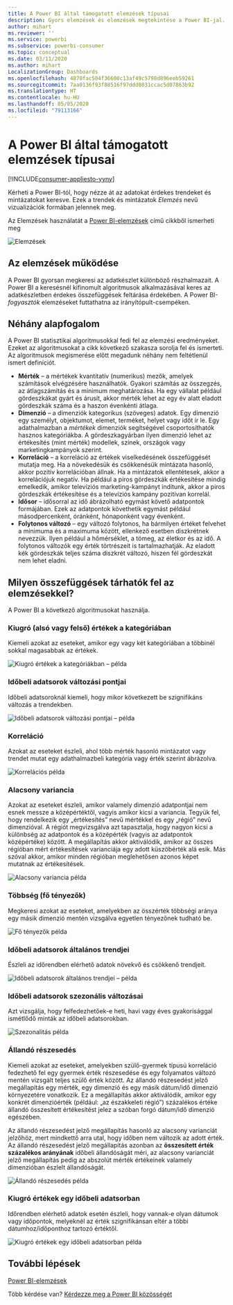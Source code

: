 ```yaml
---
title: A Power BI által támogatott elemzések típusai
description: Gyors elemzések és elemzések megtekintése a Power BI-jal.
author: mihart
ms.reviewer: ''
ms.service: powerbi
ms.subservice: powerbi-consumer
ms.topic: conceptual
ms.date: 03/11/2020
ms.author: mihart
LocalizationGroup: Dashboards
ms.openlocfilehash: 4870fac504f36600c13af49c5798d896eeb59261
ms.sourcegitcommit: 7aa0136f93f88516f97ddd8031ccac5d07863b92
ms.translationtype: HT
ms.contentlocale: hu-HU
ms.lasthandoff: 05/05/2020
ms.locfileid: "79113166"
---
```

# <a name="types-of-insights-supported-by-power-bi"></a>A Power BI által támogatott elemzések típusai

[!INCLUDE[consumer-appliesto-yyny](../includes/consumer-appliesto-yyny.md)]

Kérheti a Power BI-tól, hogy nézze át az adatokat érdekes trendeket és mintázatokat keresve. Ezek a trendek és mintázatok *Elemzés* nevű vizualizációk formában jelennek meg. 

Az Elemzések használatát a [Power BI-elemzések](end-user-insights.md) című cikkből ismerheti meg

![Elemzések](media/end-user-insight-types/power-bi-insight.png)

## <a name="how-does-insights-work"></a>Az elemzések működése
A Power BI gyorsan megkeresi az adatkészlet különböző részhalmazait. A Power BI a keresésnél kifinomult algoritmusok alkalmazásával keres az adatkészletben érdekes összefüggések feltárása érdekében. A Power BI-*fogyasztók* elemzéseket futtathatna az irányítópult-csempéken.

## <a name="some-terminology"></a>Néhány alapfogalom
A Power BI statisztikai algoritmusokkal fedi fel az elemzési eredményeket. Ezeket az algoritmusokat a cikk következő szakasza sorolja fel és ismerteti. Az algoritmusok megismerése előtt megadunk néhány nem feltétlenül ismert definíciót. 

* **Mérték** – a mértékek kvantitatív (numerikus) mezők, amelyek számítások elvégzésére használhatók. Gyakori számítás az összegzés, az átlagszámítás és a minimum meghatározása. Ha egy vállalat például gördeszkákat gyárt és árusít, akkor mérték lehet az egy év alatt eladott gördeszkák száma és a haszon évenkénti átlaga.  
* **Dimenzió** – a dimenziók kategorikus (szöveges) adatok. Egy dimenzió egy személyt, objektumot, elemet, terméket, helyet vagy időt ír le. Egy adathalmazban a *mértékek* dimenziók segítségével csoportosíthatók hasznos kategóriákba. A gördeszkagyárban ilyen dimenzió lehet az értékesítés (mint mérték) modellek, színek, országok vagy marketingkampányok szerint.   
* **Korreláció** – a korreláció az értékek viselkedésének összefüggését mutatja meg.  Ha a növekedésük és csökkenésük mintázata hasonló, akkor pozitív korrelációban állnak. Ha a mintázatok ellentétesek, akkor a korrelációjuk negatív. Ha például a piros gördeszkák értékesítése mindig emelkedik, amikor televíziós marketing-kampányt indítunk, akkor a piros gördeszkák értékesítése és a televíziós kampány pozitívan korrelál.
* **Idősor** – idősorral az idő ábrázolható egymást követő adatpontok formájában. Ezek az adatpontok követhetik egymást például másodpercenként, óránként, hónaponként vagy évenként.  
* **Folytonos változó** – egy változó folytonos, ha bármilyen értéket felvehet a minimuma és a maximuma között, ellenkező esetben diszkrétnek nevezzük. Ilyen például a hőmérséklet, a tömeg, az életkor és az idő. A folytonos változók egy érték törtrészeit is tartalmazhatják. Az eladott kék gördeszkák teljes száma diszkrét változó, hiszen fél gördeszkát nem lehet eladni.  

## <a name="what-types-of-insights-can-you-find"></a>Milyen összefüggések tárhatók fel az elemzésekkel?
A Power BI a következő algoritmusokat használja. 

### <a name="category-outliers-topbottom"></a>Kiugró (alsó vagy felső) értékek a kategóriában
Kiemeli azokat az eseteket, amikor egy vagy két kategóriában a többinél sokkal magasabbak az értékek.  

![Kiugró értékek a kategóriákban – példa](./media/end-user-insight-types/pbi-auto-insight-types-category-outliers.png)

### <a name="change-points-in-a-time-series"></a>Időbeli adatsorok változási pontjai
Időbeli adatsoroknál kiemeli, hogy mikor következett be szignifikáns változás a trendekben.

![Időbeli adatsorok változási pontjai – példa](./media/end-user-insight-types/pbi-auto-insight-types-changepoint.png)

### <a name="correlation"></a>Korreláció
Azokat az eseteket észleli, ahol több mérték hasonló mintázatot vagy trendet mutat egy adathalmazbeli kategória vagy érték szerint ábrázolva.

![Korrelációs példa](./media/end-user-insight-types/pbi-auto-insight-types-correlation.png)

### <a name="low-variance"></a>Alacsony variancia
Azokat az eseteket észleli, amikor valamely dimenzió adatpontjai nem esnek messze a középértéktől, vagyis amikor kicsi a variancia. Tegyük fel, hogy rendelkezik egy „értékesítés” nevű mértékkel és egy „régió” nevű dimenzióval. A régiót megvizsgálva azt tapasztalja, hogy nagyon kicsi a különbség az adatpontok és a középérték (vagyis az adatpontok középértéke) között. A megállapítás akkor aktiválódik, amikor az összes régióban mért értékesítések varianciája egy adott küszöbérték alá esik. Más szóval akkor, amikor minden régióban meglehetősen azonos képet mutatnak az értékesítések.

![Alacsony variancia példa](./media/end-user-insight-types/power-bi-low-variance.png)

### <a name="majority-major-factors"></a>Többség (fő tényezők)
Megkeresi azokat az eseteket, amelyekben az összérték többségi aránya egy másik dimenzió mentén vizsgálva egyetlen tényezőnek tudható be.  

![Fő tényezők példa](./media/end-user-insight-types/pbi-auto-insight-types-majority.png)

### <a name="overall-trends-in-time-series"></a>Időbeli adatsorok általános trendjei
Észleli az időrendben elérhető adatok növekvő és csökkenő trendjeit.

![Időbeli adatsorok általános trendjei – példa](./media/end-user-insight-types/pbi-auto-insight-types-trend.png)

### <a name="seasonality-in-time-series"></a>Időbeli adatsorok szezonális változásai
Azt vizsgálja, hogy felfedezhetőek-e heti, havi vagy éves gyakorisággal ismétlődő minták az időbeli adatsorokban.

![Szezonalitás példa](./media/end-user-insight-types/pbi-auto-insight-types-seasonality-new.png)

### <a name="steady-share"></a>Állandó részesedés
Kiemeli azokat az eseteket, amelyekben szülő-gyermek típusú korreláció fedezhető fel egy gyermek érték részesedése és egy folyamatos változó mentén vizsgált teljes szülő érték között. Az állandó részesedést jelző megállapítás egy mérték, egy dimenzió és egy másik dátum/idő dimenzió környezetére vonatkozik. Ez a megállapítás akkor aktiválódik, amikor egy konkrét dimenzióérték (például: „az északkeleti régió”) százalékos értéke állandó összesített értékesítést jelez a szóban forgó dátum/idő dimenzió egészében.

Az állandó részesedést jelző megállapítás hasonló az alacsony varianciát jelzőhöz, mert mindkettő arra utal, hogy időben nem változik az adott érték. Az állandó részesedést jelző megállapítás azonban az **összesített érték százalékos arányának** időbeli állandóságát méri, az alacsony varianciát jelző megállapítás pedig az abszolút mérték értékeinek valamely dimenzióban észlelt állandóságát.

![Állandó részesedés példa](./media/end-user-insight-types/pbi-auto-insight-types-steadyshare.png)

### <a name="time-series-outliers"></a>Kiugró értékek egy időbeli adatsorban
Időrendben elérhető adatok esetén észleli, hogy vannak-e olyan dátumok vagy időpontok, melyeknél az érték szignifikánsan eltér a többi dátumhoz/időponthoz tartozó értéktől.

![Kiugró értékek egy időbeli adatsorban példa](./media/end-user-insight-types/pbi-auto-insight-types-time-series-outliers.png)

## <a name="next-steps"></a>További lépések
[Power BI-elemzések](end-user-insights.md)

Több kérdése van? [Kérdezze meg a Power BI közösségét](https://community.powerbi.com/)


